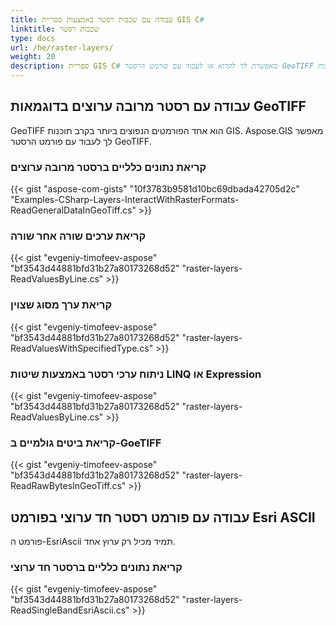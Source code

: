 ```yaml
---
title: עבודה עם שכבות רסטר באמצעות ספריית GIS C#
linktitle: שכבות רסטר
type: docs
url: /he/raster-layers/
weight: 20
description: ספריית GIS C# מאפשרת לך לקרוא או לעבוד עם פורמט הרסטר GeoTIFF שהוא אחד הפורמטים הנפוצים ביותר בקרב תוכנות GIS.
---
```


## **עבודה עם רסטר מרובה ערוצים בדוגמאות GeoTIFF**
GeoTIFF הוא אחד הפורמטים הנפוצים ביותר בקרב תוכנות GIS. Aspose.GIS מאפשר לך לעבוד עם פורמט הרסטר GeoTIFF.
### **קריאת נתונים כלליים ברסטר מרובה ערוצים**
{{< gist "aspose-com-gists" "10f3783b9581d10bc69dbada42705d2c" "Examples-CSharp-Layers-InteractWithRasterFormats-ReadGeneralDataInGeoTiff.cs" >}}
### **קריאת ערכים שורה אחר שורה**
{{< gist "evgeniy-timofeev-aspose" "bf3543d44881bfd31b27a80173268d52" "raster-layers-ReadValuesByLine.cs" >}}
### **קריאת ערך מסוג שצוין**
{{< gist "evgeniy-timofeev-aspose" "bf3543d44881bfd31b27a80173268d52" "raster-layers-ReadValuesWithSpecifiedType.cs" >}}
### **ניתוח ערכי רסטר באמצעות שיטות LINQ או Expression**
{{< gist "evgeniy-timofeev-aspose" "bf3543d44881bfd31b27a80173268d52" "raster-layers-ReadValuesByLine.cs" >}}
### **קריאת ביטים גולמיים ב-GoeTIFF**
{{< gist "evgeniy-timofeev-aspose" "bf3543d44881bfd31b27a80173268d52" "raster-layers-ReadRawBytesInGeoTiff.cs" >}}

## **עבודה עם פורמט רסטר חד ערוצי בפורמט Esri ASCII**
פורמט ה-EsriAscii תמיד מכיל רק ערוץ אחד.
### **קריאת נתונים כלליים ברסטר חד ערוצי**
{{< gist "evgeniy-timofeev-aspose" "bf3543d44881bfd31b27a80173268d52" "raster-layers-ReadSingleBandEsriAscii.cs" >}}
